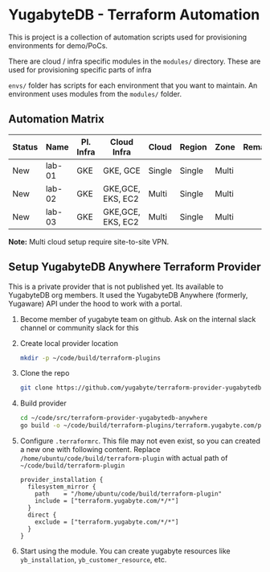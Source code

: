 # YugabyteDB - Terraform Automation

This is project is a collection of automation scripts used for provisioning environments for demo/PoCs.

There are cloud / infra specific modules in the `modules/` directory. These are used for provisioning specific parts of infra

`envs/` folder has scripts for each environment that you want to maintain. An environment uses modules from the `modules/` folder.

## Automation Matrix

| Status | Name   | Pl. Infra | Cloud Infra       | Cloud  | Region | Zone  | Remarks |
| ------ | ------ | --------- | ----------------- | ------ | ------ | ----- | ------- |
| New    | lab-01 | GKE       | GKE, GCE          | Single | Single | Multi |         |
| New    | lab-02 | GKE       | GKE,GCE, EKS, EC2 | Multi  | Single | Multi |         |
| New    | lab-03 | GKE       | GKE,GCE, EKS, EC2 | Multi  | Single | Multi |         |

**Note:** Multi cloud setup require site-to-site VPN.

## Setup YugabyteDB Anywhere Terraform Provider

This is a private provider that is not published yet. Its available to YugabyteDB org members. It used the YugabyteDB Anywhere (formerly, Yugaware) API under the hood to work with a portal.

1. Become member of yugabyte team on github. Ask on the internal slack channel or community slack for this

1. Create local provider location

   ```bash
   mkdir -p ~/code/build/terraform-plugins
   ```

1. Clone the repo

   ```bash
   git clone https://github.com/yugabyte/terraform-provider-yugabytedb-anywhere.git ~/code/src/terraform-provider-yugabytedb-anywhere
   ```

1. Build provider

   ```bash
   cd ~/code/src/terraform-provider-yugabytedb-anywhere
   go build -o ~/code/build/terraform-plugins/terraform.yugabyte.com/platform/yugabyte-platform/0.1.0/darwin_arm64
   ```

1. Configure `.terraformrc`. This file may not even exist, so you can created a new one with following content. Replace `/home/ubuntu/code/build/terraform-plugin` with actual path of `~/code/build/terraform-plugin`

   ```hcl
   provider_installation {
     filesystem_mirror {
       path    = "/home/ubuntu/code/build/terraform-plugin"
       include = ["terraform.yugabyte.com/*/*"]
     }
     direct {
       exclude = ["terraform.yugabyte.com/*/*"]
     }
   }
   ```

1. Start using the module. You can create yugabyte resources like `yb_installation`, `yb_customer_resource`, etc.
